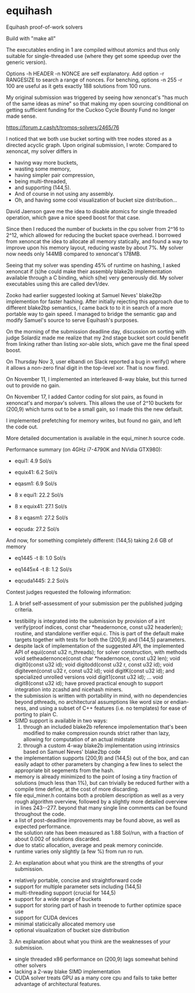 # equihash
Equihash proof-of-work solvers

Build with "make all"

The executables ending in 1 are compiled without atomics and thus
only suitable for single-threaded use (where they get some speedup over the generic version).

Options -h HEADER -n NONCE are self explanatory.
Add option -r RANGESIZE to search a range of nonces.
For benching, options -n 255 -r 100 are useful as it gets exactly 188 solutions from 100 runs.

My original submission was triggered by seeing how xenoncat's
"has much of the same ideas as mine" so that making my open sourcing conditional
on getting sufficient funding for the Cuckoo Cycle Bounty Fund no longer made sense.

https://forum.z.cash/t/tromps-solvers/2465/76

I noticed that we both use bucket sorting with tree nodes stored as a directed acyclic graph.
Upon original submission, I wrote: Compared to xenoncat, my solver differs in
- having way more buckets,
- wasting some memory,
- having simpler pair compression,
- being multi-threaded,
- and supporting (144,5).
- And of course in not using any assembly.
- Oh, and having some cool visualization of bucket size distribution...

David Jaenson gave me the idea to disable atomics for single threaded operation,
which gave a nice speed boost for that case.

Since then I reduced the number of buckets in the cpu solver from 2^16 to 2^12,
which allowed for reducing the bucket space overhead. I borrowed from xenoncat
the idea to allocate all memory statically, and found a way to improve upon his memory layout,
reducing waste by about 7%. My solver now needs only 144MB compared to xenoncat's 178MB.

Seeing that my solver was spending 45% of runtime on hashing, I asked xenoncat if (s)he
could make their assembly blake2b implementation available through a C binding, which s(he)
very generously did. My solver executables using this are called dev1/dev.

Zooko had earlier suggested looking at Samuel Neves' blake2bp implemention for faster hashing.
After initially rejecting this approach due to different blake2bp semantics, I came back to 
to it in search of a more portable way to gain speed. I managed to bridge the semantic gap
and modify Samuel's source to serve Equihash's purposes.

On the morning of the submission deadline day, discussion on sorting with judge Solardiz
made me realize that my 2nd stage bucket sort could benefit from linking rather than listing
xor-able slots, which gave me the final speed boost.

On Thursday Nov 3, user elbandi on Slack reported a bug in verify() where it allows a non-zero
final digit in the top-level xor. That is now fixed.

On November 11, I implemented an interleaved 8-way blake, but this turned out to provide no gain.

On November 17, I added Cantor coding for slot pairs, as found in xenoncat's and morpav's solvers.
This allows the use of 2^10 buckets for (200,9) which turns out to be a small gain,
so I made this the new default.

I implemented prefetching for memory writes, but found no gain, and left the code out.

More detailed documentation is available in the equi_miner.h source code.

Performance summary (on 4GHz i7-4790K and NVidia GTX980):

- equi1:        4.9 Sol/s
- equix41:      6.2 Sol/s
- eqasm1:       6.9 Sol/s

- 8 x equi1:   22.2 Sol/s
- 8 x equix41: 27.1 Sol/s
- 8 x eqasm1:  27.2 Sol/s

- eqcuda:      27.2 Sol/s

And now, for something completely different: (144,5) taking 2.6 GB of memory

- eq1445   -t 8: 1.0 Sol/s
- eq1445x4 -t 8: 1.2 Sol/s

- eqcuda1445:    2.2 Sol/s

Contest judges requested the following information:

1. A brief self-assessment of your submission per the published judging criteria.

- testibility is integrated into the submission by provision of a 
    int verify(proof indices, const char *headernonce, const u32 headerlen);
  routine, and standalone verifier equi.c. This is part of the default make targets
  together with tests for both the (200,9) and (144,5) parameters.
- despite lack of implementation of the suggested API, the implemented API of
    equi(const u32 n_threads);
  for solver construction, with methods
    void setheadernonce(const char *headernonce, const u32 len);
    void digit0(const u32 id);
    void digitodd(const u32 r, const u32 id);
    void digiteven(const u32 r, const u32 id);
    void digitK(const u32 id);
  and specialized unrolled versions
    void digit1(const u32 id);
    ...
    void digit8(const u32 id);
  have proved practical enough to support integration into zcashd and nicehash miners.
- the submission is written with portability in mind, with no dependencies beyond pthreads,
  no architectural assumptions like word size or endian-ness, and using a subset of C++ features
  (i.e. no templates) for ease of porting to plain C.
- SIMD support is available in two ways:
  1) through an included blake2b reference impolementation that's been modified to make compression
     rounds strict rather than lazy, allowing for computation of an actual midstate
  2) through a custom 4-way blake2b implementation using intrinsics based on Samuel Neves' blake2bp code
- the implementation supports (200,9) and (144,5) out of the box, and can easily adapt to other
  parameters by changing a few lines to select the appropriate bit segements from the hash.
- memory is already minimized to the point of losing a tiny fraction of solutions (much less than 1%),
  but can trivially be reduced further with a compile time define, at the cost of more discarding.
- file equi_miner.h contains both a problem description as well as a very rough algorithm overview,
  followed by a slightly more detailed overview in lines 243--277. beyond that many single line
  comments can be found throughout the code.
- a list of post-deadline improvements may be found above, as well as expected performance.
- the solution rate has been measured as 1.88 Sol/run,
  with a fraction of about 0.002 of solutions discarded.
- due to static allocation, average and peak memory conincide.
- runtime varies only slightly (a few %) from run ro run.

2. An explanation about what you think are the strengths of your submission.

- relatively portable, concise and straightforward code
- support for multiple parameter sets including (144,5)
- multi-threading support (crucial for 144,5)
- support for a wide range of buckets
- support for storing part of hash in treenode to further optimize space use
- support for CUDA devices
- minimal staticically allocated memory use
- optional visualization of bucket size distribution

3. An explanation about what you think are the weaknesses of your submission.

- single threaded x86 performance on (200,9) lags somewhat behind other solvers
- lacking a 2-way blake SIMD implementation
- CUDA solver treats GPU as a many core cpu and fails to take better advantage of architectural
  features.
